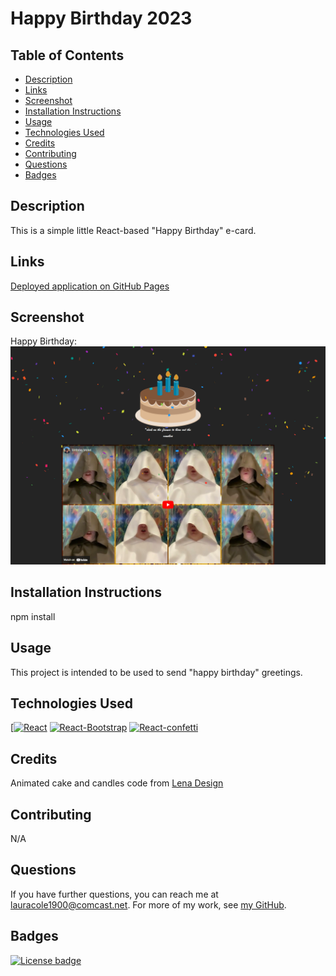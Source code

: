 # Happy Birthday 2023

## Table of Contents

- [Description](#description)
- [Links](#links)
- [Screenshot](#screenshot)
- [Installation Instructions](#installation-instructions)
- [Usage](#usage)
- [Technologies Used](#technologies-used)
- [Credits](#credits)
- [Contributing](#contributing)
- [Questions](#questions)
- [Badges](#badges)

## Description

This is a simple little React-based "Happy Birthday" e-card.

## Links

[Deployed application on GitHub Pages](https://lauracole1900.github.io/bday-card-2023/)

## Screenshot

Happy Birthday:
![Happy birthday](./images/happy-bday-2023.png)

## Installation Instructions

npm install

## Usage

This project is intended to be used to send "happy birthday" greetings.

## Technologies Used

[[![React](https://img.shields.io/badge/built%20with-React-61dbfb)](https://reactjs.org/) [![React-Bootstrap](https://img.shields.io/badge/built%20with-React%20Bootstrap-61dbfb)](https://react-bootstrap.github.io/) [![React-confetti](https://img.shields.io/badge/built%20with-React%20Confetti-cc3534)](https://www.npmjs.com/package/react-confetti)

## Credits

Animated cake and candles code from [Lena Design](https://lenadesign.org/2022/06/06/3d-css-birthday-cake-and-candles-animation/)

## Contributing

N/A

## Questions

If you have further questions, you can reach me at lauracole1900@comcast.net. For more of my work, see [my GitHub](https://github.com/LauraCole1900).

## Badges

[![License badge](https://img.shields.io/badge/license-MIT-FFD700)](./LICENSE)
